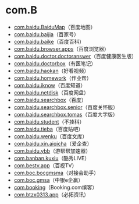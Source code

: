 # com.B

- [com.baidu.BaiduMap](./com.baidu.BaiduMap/readme.md)（百度地图）
- [com.baidu.baijia](./com.baidu.baijia/readme.md)（百家号）
- [com.baidu.baike](./com.baidu.baike/readme.md)（百度百科）
- [com.baidu.browser.apps](./com.baidu.browser.apps/readme.md)（百度浏览器）
- [com.baidu.doctor.doctoranswer](./com.baidu.doctor.doctoranswer/readme.md)（百度健康医生版）
- [com.baidu.doctorbox](./com.baidu.doctorbox/readme.md)（有医笔记）
- [com.baidu.haokan](./com.baidu.haokan/readme.md)（好看视频）
- [com.baidu.homework](./com.baidu.homework/readme.md)（作业帮）
- [com.baidu.iknow](./com.baidu.iknow/readme.md)（百度知道）
- [com.baidu.netdisk](./com.baidu.netdisk/readme.md)（百度网盘）
- [com.baidu.searchbox](./com.baidu.searchbox/readme.md)（百度）
- [com.baidu.searchbox.senior](./com.baidu.searchbox.senior/readme.md)（百度关怀版）
- [com.baidu.searchbox.tomas](./com.baidu.searchbox.tomas/readme.md)（百度大字版）
- [com.baidu.student](./com.baidu.student/readme.md)（不挂科）
- [com.baidu.tieba](./com.baidu.tieba/readme.md)（百度贴吧）
- [com.baidu.wenku](./com.baidu.wenku/readme.md)（百度文库）
- [com.baidu.xin.aiqicha](./com.baidu.xin.aiqicha/readme.md)（爱企查）
- [com.baidu.ybb](./com.baidu.ybb/readme.md)（游帮帮加速器）
- [com.banban.kuxiu](./com.banban.kuxiu/readme.md)（酷秀LIVE）
- [com.bestv.app](./com.bestv.app/readme.md)（百视TV）
- [com.boc.bocgmsma](./com.boc.bocgmsma/readme.md)（对接会助手）
- [com.boc.gmsa](./com.boc.gmsa/readme.md)（中银e企赢）
- [com.booking](./com.booking/readme.md)（Booking.com缤客）
- [com.btzx0313.app](./com.btzx0313.app/readme.md)（必拓资讯）
